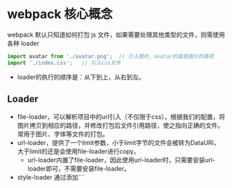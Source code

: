 # webpack 核心概念
webpack 默认只知道如何打包 js 文件，如果需要处理其他类型的文件，则需使用各种 loader
```js
import avatar from './avatar.png';  // 引入图片，avatar的值是图片的路径
import './index.css';   // 引入css文件
```

- loader的执行的顺序是：从下到上，从右到左。

## Loader
- file-loader，可以解析项目中的url引入（不仅限于css），根据我们的配置，将图片拷贝到相应的路径，并修改打包后文件引用路径，使之指向正确的文件。常用于图片、字体等文件的打包。
- url-loader，提供了一个limit参数，小于limit字节的文件会被转为DataURl，大于limit的还是会使用file-loader进行copy。
    - url-loader内置了file-loader，因此使用url-loader时，只需要安装url-loader即可，不需要安装file-loader。
- style-loader 通过添加```<style>``标签，将 CSS 内容挂载到页面上，
- css-loader
- sass-loader 加载 sass/scss 文件，并将其解析成 CSS。
- less-loader 加载 less 文件，并将其解析成 CSS。
- postcss-loader 让webpack能够使用 PostCSS 去处理 CSS

## css-loader
- importLoaders
- modules 是否启用 CSS Modules。

## 参考文档
- [Asset Management](https://webpack.js.org/guides/asset-management/)

